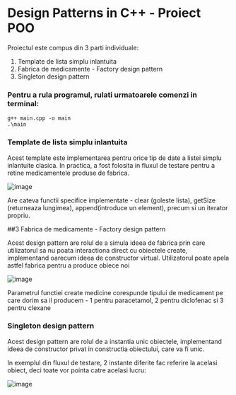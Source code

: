 # Design Patterns in C++ - Proiect POO

Proiectul este compus din 3 parti individuale:

1. Template de lista simplu inlantuita
2. Fabrica de medicamente - Factory design pattern
3. Singleton design pattern

### Pentru a rula programul, rulati urmatoarele comenzi in terminal:

```
g++ main.cpp -o main
.\main
```

### Template de lista simplu inlantuita

Acest template este implementarea pentru orice tip de date a listei simplu inlantuite clasica.
In practica, a fost folosita in fluxul de testare pentru a retine medicamentele produse de fabrica.

![image](https://user-images.githubusercontent.com/64250100/168533617-5ea84ebb-2570-4e5c-9013-e69f3d9aa9c6.png)

Are cateva functii specifice implementate - clear (goleste lista), getSize (returneaza lungimea), append(introduce un element), precum si un iterator propriu.

##3 Fabrica de medicamente - Factory design pattern

Acest design pattern are rolul de a simula ideea de fabrica prin care utilizatorul sa nu poata interactiona direct cu obiectele create, implementand oarecum ideea de constructor virtual. 
Utilizatorul poate apela astfel fabrica pentru a produce obiece noi

![image](https://user-images.githubusercontent.com/64250100/168534739-3e5bd96a-3219-49a4-9d60-1bb7b3a1dceb.png)

Parametrul functiei create medicine corespunde tipului de medicament pe care dorim sa il producem - 1 pentru paracetamol, 2 pentru diclofenac si 3 pentru clexane

### Singleton design pattern

Acest design pattern are rolul de a instantia unic obiectele, implementand ideea de constructor privat in constructia obiectului, care va fi unic.

In exemplul din fluxul de testare, 2 instante diferite fac referire la acelasi obiect, deci toate vor pointa catre acelasi lucru:

![image](https://user-images.githubusercontent.com/64250100/168535255-d86935c5-14d0-4695-bfd2-b41d6b722476.png)




